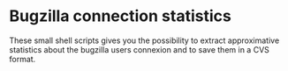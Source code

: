 # Bugzilla connection statistics
These small shell scripts gives you the possibility to extract approximative statistics about the bugzilla users connexion and to save them in a CVS format. 

